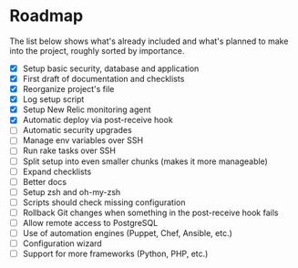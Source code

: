 # Roadmap

The list below shows what's already included and what's planned to make into the project, roughly sorted by importance.

- [x] Setup basic security, database and application
- [x] First draft of documentation and checklists
- [x] Reorganize project's file
- [x] Log setup script
- [x] Setup New Relic monitoring agent
- [x] Automatic deploy via post-receive hook
- [ ] Automatic security upgrades
- [ ] Manage env variables over SSH
- [ ] Run rake tasks over SSH
- [ ] Split setup into even smaller chunks (makes it more manageable)
- [ ] Expand checklists
- [ ] Better docs
- [ ] Setup zsh and oh-my-zsh
- [ ] Scripts should check missing configuration
- [ ] Rollback Git changes when something in the post-receive hook fails
- [ ] Allow remote access to PostgreSQL
- [ ] Use of automation engines (Puppet, Chef, Ansible, etc.)
- [ ] Configuration wizard
- [ ] Support for more frameworks (Python, PHP, etc.)
